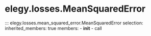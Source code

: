 
# elegy.losses.MeanSquaredError

::: elegy.losses.mean_squared_error.MeanSquaredError
    selection:
        inherited_members: true
        members:
            - __init__
            - call
        